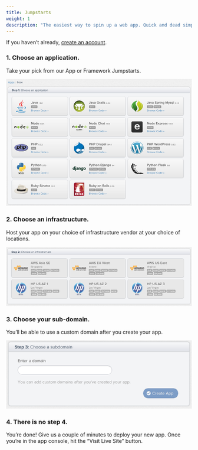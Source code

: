 ```yaml
---
title: Jumpstarts
weight: 1
description: "The easiest way to spin up a web app. Quick and dead simple."
---
```


If you haven’t already, [create an account](http://console.appfog.com/signup).

### 1. Choose an application.

Take your pick from our App or Framework Jumpstarts.

<img class="screenshot" src="/img/screenshots/apps-frameworks.png" alt="App and Framework Jumpstarts"/>

### 2. Choose an infrastructure.

Host your app on your choice of infrastructure vendor at your choice of locations.

<img class="screenshot" src="/img/screenshots/infrastructure.png" alt="Available Infrastructures"/>

### 3. Choose your sub-domain.

You’ll be able to use a custom domain after you create your app.

<img class="screenshot" src="/img/screenshots/subdomain.png" alt="Subdomain"/>

### 4. There is no step 4.

You’re done! Give us a couple of minutes to deploy your new app. Once you’re in the app console, hit the “Visit Live Site” button.
